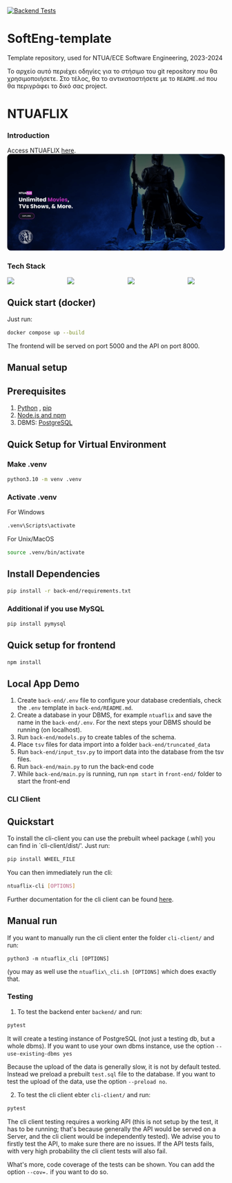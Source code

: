 [![Backend Tests](https://github.com/ntua/softeng23-34/actions/workflows/backend_test.yml/badge.svg)](https://github.com/ntua/softeng23-34/actions/workflows/backend_test.yml)

# SoftEng-template

Template repository, used for NTUA/ECE Software Engineering, 2023-2024

Το αρχείο αυτό περιέχει οδηγίες για το στήσιμο του git repository που θα
χρησιμοποιήσετε.  Στο τέλος, θα το αντικαταστήσετε με το `README.md` που
θα περιγράφει το δικό σας project.

# NTUAFLIX

### Introduction
Access NTUAFLIX [here](https://ntuaflix.ddnsfree.com/ "here").
<img src="/front-end/public/meta-image.png" style="border-radius:8px;"/>

### Tech Stack
<div style="display:flex; justify-content: space-between;">
<img src="https://cdn.worldvectorlogo.com/logos/fastapi.svg" width="17%"/><img src="https://upload.wikimedia.org/wikipedia/commons/a/a7/React-icon.svg" width="17%"/><img src="https://cdn.worldvectorlogo.com/logos/material-ui-1.svg" width="17%"/><img src="https://www.svgrepo.com/show/354115/nginx.svg" width="17%"/>
</div>

## Quick start (docker)

Just run:
```bash
docker compose up --build
````
The frontend will be served on port 5000 and the API on port 8000.

## Manual setup

## Prerequisites

1. [Python](https://www.python.org/downloads/) , [pip](https://pip.pypa.io/en/stable/installation/)
2. [Node.js and npm](https://docs.npmjs.com/downloading-and-installing-node-js-and-npm)
3. DBMS: [PostgreSQL](https://www.postgresql.org/download/)

## Quick Setup for Virtual Environment

### Make .venv
```bash
python3.10 -m venv .venv
```
### Activate .venv
For Windows
```bash
.venv\Scripts\activate
```
For Unix/MacOS
```bash
source .venv/bin/activate
```

## Install Dependencies

```bash
pip install -r back-end/requirements.txt
```

### Additional if you use MySQL
```bash
pip install pymysql
```

## Quick setup for frontend

```bash
npm install
```

## Local App Demo

1. Create `back-end/.env` file to configure your database credentials, check the `.env` template in `back-end/README.md`. 
2. Create a database in your DBMS, for example `ntuaflix` and save the name in the `back-end/.env`. For the next steps your DBMS should be running (on localhost).
3. Run `back-end/models.py` to create tables of the schema.
4. Place `tsv` files for data import into a folder `back-end/truncated_data`
5. Run `back-end/input_tsv.py` to import data into the database from the tsv files.
6. Run `back-end/main.py` to run the back-end code
7. While `back-end/main.py` is running, run `npm start` in `front-end/` folder to start the front-end

### CLI Client

## Quickstart

To install the cli-client you can use the prebuilt wheel package (.whl) you can find in `cli-client/dist/'.
Just run:
```bash
pip install WHEEL_FILE
```

You can then immediately run the cli:
```bash
ntuaflix-cli [OPTIONS]
```

Further documentation for the cli client can be found [here](cli-client/documentation.md).

## Manual run

If you want to manually run the cli client enter the folder `cli-client/` and run:
```
python3 -m ntuaflix_cli [OPTIONS]
```
(you may as well use the `ntuaflix\_cli.sh [OPTIONS]` which does exactly that.

### Testing

1. To test the backend enter `backend/` and run:
```bash
pytest
```
It will create a testing instance of PostgreSQL (not just a testing db, but a whole dbms). If you want to use your own dbms instance, use the option `--use-existing-dbms yes`

Because the upload of the data is generally slow, it is not by default tested. Instead we preload a prebuilt `test.sql` file to the database. If you want to test the upload of the data, use the option `--preload no`.

2. To test the cli client ebter `cli-client/` and run:
```bash
pytest
```

The cli client testing requires a working API (this is not setup by the test, it has to be running; that's because generally the API would be served on a Server, and the cli client would be independently tested). We advise you to firstly test the API, to make sure there are no issues. If the API tests fails, with very high probability the cli client tests will also fail.


What's more, code coverage of the tests can be shown. You can add the option `--cov=.` if you want to do so.
